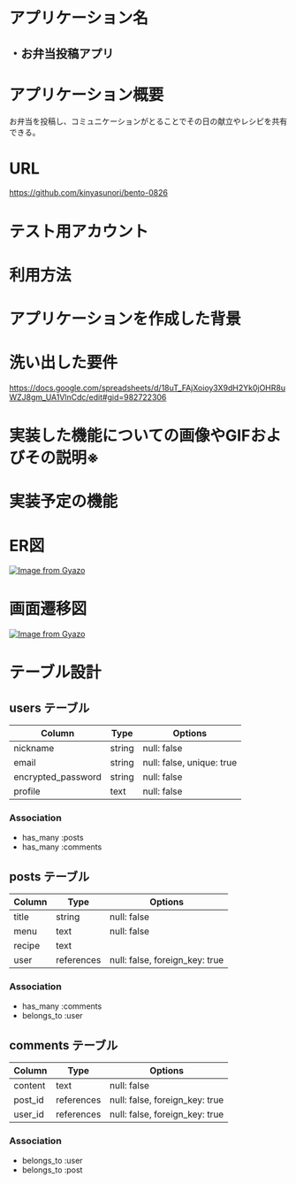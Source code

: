 # アプリケーション名
## ・お弁当投稿アプリ
# アプリケーション概要
お弁当を投稿し、コミュニケーションがとることでその日の献立やレシピを共有できる。
# URL
https://github.com/kinyasunori/bento-0826
# テスト用アカウント

# 利用方法

# アプリケーションを作成した背景

# 洗い出した要件
https://docs.google.com/spreadsheets/d/18uT_FAjXoioy3X9dH2Yk0jOHR8uWZJ8gm_UA1VlnCdc/edit#gid=982722306
# 実装した機能についての画像やGIFおよびその説明※

# 実装予定の機能

# ER図
[![Image from Gyazo](https://i.gyazo.com/cc14b47c8d9ab6e563c595871d04d2d0.png)](https://gyazo.com/cc14b47c8d9ab6e563c595871d04d2d0)

# 画面遷移図
[![Image from Gyazo](https://i.gyazo.com/b2306dcef54045cf77e6595b1fa586e6.png)](https://gyazo.com/b2306dcef54045cf77e6595b1fa586e6)

# テーブル設計

## users テーブル

| Column             | Type   | Options                   |
| ------------------ | ------ | ------------------------- |
| nickname           | string | null: false               |
| email              | string | null: false, unique: true |
| encrypted_password | string | null: false               |
| profile            | text   | null: false               |


### Association

- has_many :posts
- has_many :comments


## posts テーブル

| Column      | Type        | Options                        |
| ----------- | ----------- | ------------------------------ |
| title       | string      | null: false                    |
| menu        | text        | null: false                    |  
| recipe      | text        |                                |
| user        | references  | null: false, foreign_key: true |

### Association

- has_many :comments
- belongs_to :user


## comments テーブル

| Column    | Type       | Options                        |
| --------- | ---------- | ------------------------------ |
| content   | text       | null: false                    |
| post_id   | references | null: false, foreign_key: true |
| user_id   | references | null: false, foreign_key: true |

### Association

- belongs_to :user
- belongs_to :post
